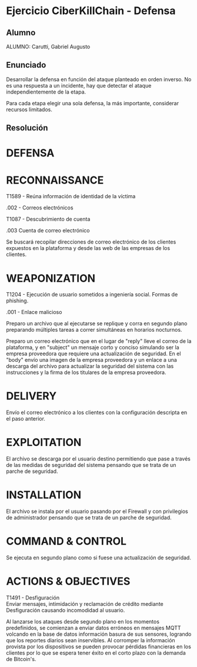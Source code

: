 # Ejercicio CiberKillChain - Defensa

## Alumno

ALUMNO: Carutti, Gabriel Augusto

## Enunciado

Desarrollar la defensa en función del ataque planteado en orden inverso. No es una respuesta a un incidente, hay que detectar el ataque independientemente de la etapa.

Para cada etapa elegir una sola defensa, la más importante, considerar recursos limitados.

## Resolución

DEFENSA
=======


RECONNAISSANCE
==============

T1589	 - Reúna información de identidad de la víctima	

.002	- Correos electrónicos

T1087	 - Descubrimiento de cuenta

.003	Cuenta de correo electrónico

Se buscará recopilar direcciones de correo electrónico de los clientes expuestos en la plataforma y desde las web de las empresas de los clientes.

WEAPONIZATION
=============

T1204 - Ejecución de usuario sometidos a ingeniería social.
Formas de phishing.
 
.001	- Enlace malicioso

Preparo un archivo que al ejecutarse se replique y corra en segundo plano preparando múltiples tareas a correr simultáneas en horarios nocturnos.

Preparo un correo electrónico que en el lugar de "reply" lleve el correo de la plataforma, y en "subject" un mensaje corto y conciso simulando ser la empresa proveedora que requiere una actualización de seguridad. En el "body" envío una imagen de la empresa proveedora y un enlace a una descarga del archivo para actualizar la seguridad del sistema con las instrucciones y la firma de los titulares de la empresa proveedora.

DELIVERY
========

Envío el correo electrónico a los clientes con la configuración descripta en el paso anterior.

EXPLOITATION
============

El archivo se descarga por el usuario destino permitiendo que pase a través de las medidas de seguridad del sistema pensando que se trata de un parche de seguridad.

INSTALLATION
============

El archivo se instala por el usuario pasando por el Firewall y  con privilegios de administrador pensando que se trata de un parche de seguridad.

COMMAND & CONTROL
=================

Se ejecuta en segundo plano como si fuese una actualización de seguridad.

ACTIONS & OBJECTIVES
====================

T1491 - Desfiguración	
Enviar mensajes, intimidación y reclamación de crédito mediante Desfiguración causando incomodidad al usuario.

Al lanzarse los ataques desde segundo plano en los momentos predefinidos, se comienzan a enviar datos erróneos en mensajes MQTT volcando en la base de datos información basura de sus sensores, logrando que los reportes diarios sean inservibles.
Al corromper la información provista por los dispositivos se pueden provocar pérdidas financieras en los clientes por lo que se espera tener éxito en el corto plazo con la demanda de Bitcoin's.